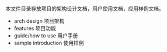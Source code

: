 本文件目录存放项目的架构设计文档，用户使用文档，应用样例文档。

- arch design 项目架构
- features 项目功能
- guide/how to use 用户手册
- sample introduction 使用样例
